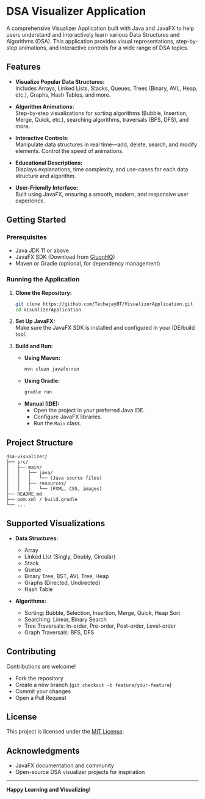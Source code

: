 # DSA Visualizer Application

A comprehensive Visualizer Application built with Java and JavaFX to help users understand and interactively learn various Data Structures and Algorithms (DSA). This application provides visual representations, step-by-step animations, and interactive controls for a wide range of DSA topics.

## Features

- **Visualize Popular Data Structures:**  
  Includes Arrays, Linked Lists, Stacks, Queues, Trees (Binary, AVL, Heap, etc.), Graphs, Hash Tables, and more.

- **Algorithm Animations:**  
  Step-by-step visualizations for sorting algorithms (Bubble, Insertion, Merge, Quick, etc.), searching algorithms, traversals (BFS, DFS), and more.

- **Interactive Controls:**  
  Manipulate data structures in real time—add, delete, search, and modify elements. Control the speed of animations.

- **Educational Descriptions:**  
  Displays explanations, time complexity, and use-cases for each data structure and algorithm.

- **User-Friendly Interface:**  
  Built using JavaFX, ensuring a smooth, modern, and responsive user experience.

## Getting Started

### Prerequisites

- Java JDK 11 or above
- JavaFX SDK (Download from [GluonHQ](https://gluonhq.com/products/javafx/))
- Maven or Gradle (optional, for dependency management)

### Running the Application

1. **Clone the Repository:**
   ```bash
   git clone https://github.com/TechajayBT/VisualizerApplication.git
   cd VisualizerApplication
   ```

2. **Set Up JavaFX:**  
   Make sure the JavaFX SDK is installed and configured in your IDE/build tool.

3. **Build and Run:**
   - **Using Maven:**
     ```bash
     mvn clean javafx:run
     ```
   - **Using Gradle:**
     ```bash
     gradle run
     ```
   - **Manual (IDE):**
     - Open the project in your preferred Java IDE.
     - Configure JavaFX libraries.
     - Run the `Main` class.

## Project Structure

```
dsa-visualizer/
├── src/
│   ├── main/
│   │   ├── java/
│   │   │   └── (Java source files)
│   │   ├── resources/
│   │   │   └── (FXML, CSS, images)
├── README.md
├── pom.xml / build.gradle
└── ...
```

## Supported Visualizations

- **Data Structures:**
  - Array
  - Linked List (Singly, Doubly, Circular)
  - Stack
  - Queue
  - Binary Tree, BST, AVL Tree, Heap
  - Graphs (Directed, Undirected)
  - Hash Table

- **Algorithms:**
  - Sorting: Bubble, Selection, Insertion, Merge, Quick, Heap Sort
  - Searching: Linear, Binary Search
  - Tree Traversals: In-order, Pre-order, Post-order, Level-order
  - Graph Traversals: BFS, DFS



## Contributing

Contributions are welcome!  
- Fork the repository
- Create a new branch (`git checkout -b feature/your-feature`)
- Commit your changes
- Open a Pull Request

## License

This project is licensed under the [MIT License](LICENSE).

## Acknowledgments

- JavaFX documentation and community
- Open-source DSA visualizer projects for inspiration

---

**Happy Learning and Visualizing!**
